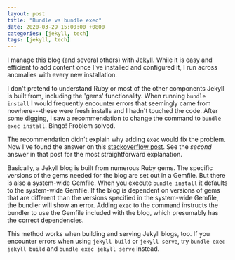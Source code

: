 ```yaml
---
layout: post
title: "Bundle vs bundle exec"
date: 2020-03-29 15:00:00 +0800
categories: [jekyll, tech]
tags: [jekyll, tech]
---
```


I manage this blog (and several others) with [Jekyll](https://jekyllrb.com).  While it is easy and efficient to add content once I've installed and configured it, I run across anomalies with every new installation.

I don't pretend to understand Ruby or most of the other components Jekyll is built from, including the 'gems' functionality. When running `bundle install` I would frequently encounter errors that seemingly came from nowhere---these were fresh installs and I hadn't touched the code. After some digging, I saw a recommendation to change the command to `bundle exec install`. Bingo! Problem solved.

The recommendation didn't explain why adding `exec` would fix the problem. Now I've found the answer on this [stackoverflow post](https://stackoverflow.com/questions/6588674/what-does-bundle-exec-rake-mean). See the *second* answer in that post for the most straightforward explanation.

Basically, a Jekyll blog is built from numerous Ruby gems. The specific versions of the gems needed for the blog are set out in a Gemfile. But there is also a system-wide Gemfile. When you execute `bundle install` it defaults to the system-wide Gemfile. If the blog is dependent on versions of gems that are different than the versions specified in the system-wide Gemfile, the bundler will show an error. Adding `exec` to the command instructs the bundler to use the Gemfile included with the blog, which presumably has the correct dependencies.

This method works when building and serving Jekyll blogs, too. If you encounter errors when using `jekyll build` or `jekyll serve`, try `bundle exec jekyll build` and `bundle exec jekyll serve` instead.